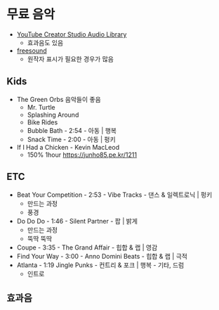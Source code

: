 # 무료 음악
* [YouTube Creator Studio Audio Library](https://www.youtube.com/audiolibrary/music)
  * 효과음도 있음
* [freesound](https://freesound.org/)
  * 원작자 표시가 필요한 경우가 많음

## Kids
* The Green Orbs 음악들이 좋음
  * Mr. Turtle
  * Splashing Around
  * Bike Rides
  * Bubble Bath - 2:54 - 아동 | 행복
  * Snack Time - 2:00 - 아동 | 펑키
* If I Had a Chicken - Kevin MacLeod
  * 150% 1hour https://junho85.pe.kr/1211

## ETC
* Beat Your Competition - 2:53 - Vibe Tracks - 댄스 & 일렉트로닉 | 펑키
  * 만드는 과정
  * 풍경
* Do Do Do - 1:46 - Silent Partner - 팝 | 밝게
  * 만드는 과정
  * 뚝딱 뚝딱
* Coupe - 3:35 - The Grand Affair - 힙합 & 랩 | 영감
* Find Your Way - 3:00 - Anno Domini Beats - 힙합 & 랩 | 극적
* Atlanta - 1:19 Jingle Punks - 컨트리 & 포크 | 행복 - 기타, 드럼
  * 인트로

## 효과음
